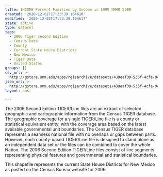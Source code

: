 ```yaml
---
title: INCOME Percent Families by Income in 1999 NMHD 2000
created: '2020-12-02T17:33:39.164610'
modified: '2020-12-02T17:33:39.164617'
state: active
type: dataset
tags:
  - 2006 Tiger Second Edition
  - Census Data
  - County
  - Current State House Districts
  - New Mexico
  - Tiger Data
  - United States
groups: []
csv_url: >-
  http://gstore.unm.edu/apps/rgisarchive/datasets/439eaf39-535f-4cfe-9c88-88d1d8116dfc/nmh245data267109517_sth_view.derived.csv
json_url: >-
  http://gstore.unm.edu/apps/rgisarchive/datasets/439eaf39-535f-4cfe-9c88-88d1d8116dfc/nmh245data267109517_sth_view.derived.json
layout: post

---
```

The 2006 Second Edition TIGER/Line files are an extract of selected geographic and cartographic information from the Census TIGER database.  The geographic coverage for a single TIGER/Line file is a county or statistical equivalent entity, with the coverage area based on the latest available governmental unit boundaries. The Census TIGER database represents a seamless national file with no overlaps or gaps between parts.  However, each county-based TIGER/Line file is designed to stand alone as an independent data set or the files can be combined to cover the whole Nation.  The 2006 Second Edition  TIGER/Line files consist of line segments representing physical features and governmental and statistical boundaries.  

This shapefile represents the current State House Districts for New Mexico as posted on the Census Bureau website for 2006.
